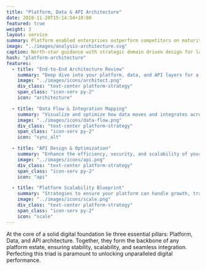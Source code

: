 ```yaml
---
title: "Platform, Data & API Architecture"
date: 2018-11-28T15:14:54+10:00
featured: true
weight: 3
layout: service
summary: Platform enabled enterprises outperform competitors on maturity indices, including IT agility, Customer Experience & Cost of operations. Platformatory can enable you to forge a strong cloud native backbone & platform definition fit to your business domain.
image: "../images/analysis-architecture.svg"
caption: North-star guidance with strategic domain driven design for large scale initiatives.
hash: "platform-architecture"
features:
  - title: "End-to-End Architecture Review"
    summary: "Deep dive into your platform, data, and API layers for a holistic architectural assessment."
    image: "../images/icons/architect.png"
    div_class: "text-center platform-strategy"
    span_class: "icon-serv py-2"
    icon: "architecture"

  - title: "Data Flow & Integration Mapping"
    summary: "Visualize and optimize how data moves and integrates across your entire digital landscape."
    image: "../images/icons/data-flow.png"
    div_class: "text-center platform-strategy"
    span_class: "icon-serv py-2"
    icon: "sync_alt"

  - title: "API Design & Optimization"
    summary: "Enhance the efficiency, security, and scalability of your APIs."
    image: "../images/icons/api.png"
    div_class: "text-center platform-strategy"
    span_class: "icon-serv py-2"
    icon: "api"

  - title: "Platform Scalability Blueprint"
    summary: "Strategies to ensure your platform can handle growth, traffic spikes, and expanding services."
    image: "../images/icons/scale.png"
    div_class: "text-center platform-strategy"
    span_class: "icon-serv py-2"
    icon: "scale"
---
```


At the core of a solid digital foundation lie three essential pillars: Platform, Data, and API architecture. Together, they form the backbone of any platform estate, ensuring stability, scalability, and seamless integration. Perfecting this triad is paramount to unlocking unparalleled digital performance.
